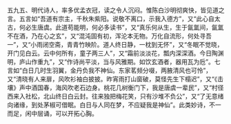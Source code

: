 <!-- { "loadSidebar": true } -->
五九五、明代诗人，率多优孟衣冠，读之令人沉闷。惟陈白沙明彻爽快，皆见道之言。五言如“吾道有宗主，千秋朱紫阳。说敬不离口，示我入德方”，又“此心自太古，何必生唐虞。此道苟能明，何必多读书”，又“真乐何从生，生于氤氲间，氤氲不在酒，乃在心之玄”，又“混沌固有初，浑沦本无物。万化自流形，何处寻吾一”，又“小雨闭空斋，青青竹映阶。道人终日静，一枕到无怀”，又“冬眠不觉晓，开门见白云。云中何所有，童子两三人”，又“霜前淡淡花，瓢内深深酒。今日陶渊明，庐山作重九”，又“作诗尚平淡，当与风雅期。如饮玄酒者，器用瓦为卮”。七言如“白日几时生羽翼，金丹负我不神仙。东家茗频分啜，两腋清风也可怜”，又“清晓有人来扉，风吹衫袖白披披。昨宵雨打山窗破，莫怪先生下榻迟”，又“《击壤》声中酒国春，海风吹老石边身。桃花几树衡门下，我是唐虞一辈民”，又“村径西来入社松，北山终日白云封。往来独把梅花笑，只有沙堆不负公”，又“了无意绪向诸缘，到处茅椒可借眠。白日与人同在梦，不应疑我是神仙”。此类妙诗，不一而足，闲中层诵，可以开拓心胸。


